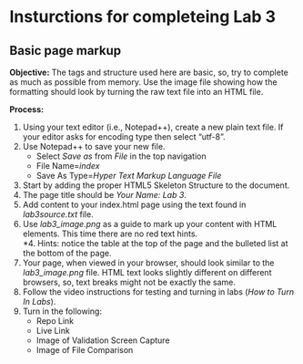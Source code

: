# Insturctions for completeing Lab 3 
## Basic page markup

**Objective:**
The tags and structure used here are basic, so, try to complete as much as possible from memory. Use the image file showing how the formatting should look by turning the raw text file into an HTML file.

**Process:**
1. Using your text editor (i.e., Notepad++), create a new plain text file. If your editor asks for encoding type then select “utf-8”. 
1. Use Notepad++ to save your new file. 
    * Select *Save as* from *File* in the top navigation
    * File Name=*index*
    * Save As Type=*Hyper Text Markup Language File*
1. Start by adding the proper HTML5 Skeleton Structure to the document.
1. The page title should be *Your Name: Lab 3*.
1. Add content to your index.html page using the text found in *lab3source.txt* file. 
1. Use *lab3_image.png* as a guide to mark up your content with HTML elements. This time there are no red text hints.  
    *4.	Hints: notice the table at the top of the page and the bulleted list at the bottom of the page.
1. Your page, when viewed in your browser, should look similar to the *lab3_image.png* file. HTML text looks slightly different on different browsers, so, text breaks might not be exactly the same.
1. Follow the video instructions for testing and turning in labs (*How to Turn In Labs*). 
1. Turn in the following:
    * Repo Link
    * Live Link
    * Image of Validation Screen Capture
    * Image of File Comparison

  


